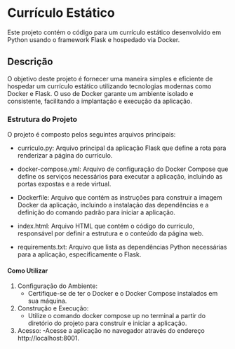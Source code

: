 # Currículo Estático
Este projeto contém o código para um currículo estático desenvolvido em Python usando o framework Flask e hospedado via Docker.

## Descrição
O objetivo deste projeto é fornecer uma maneira simples e eficiente de hospedar um currículo estático utilizando tecnologias modernas como Docker e Flask. O uso de Docker garante um ambiente isolado e consistente, facilitando a implantação e execução da aplicação.

### Estrutura do Projeto
O projeto é composto pelos seguintes arquivos principais:

- curriculo.py: Arquivo principal da aplicação Flask que define a rota para renderizar a página do currículo.

- docker-compose.yml: Arquivo de configuração do Docker Compose que define os serviços necessários para executar a aplicação, incluindo as portas expostas e a rede virtual.

- Dockerfile: Arquivo que contém as instruções para construir a imagem Docker da aplicação, incluindo a instalação das dependências e a definição do comando padrão para iniciar a aplicação.

- index.html: Arquivo HTML que contém o código do currículo, responsável por definir a estrutura e o conteúdo da página web.

- requirements.txt: Arquivo que lista as dependências Python necessárias para a aplicação, especificamente o Flask.

#### Como Utilizar
1. Configuração do Ambiente:
   - Certifique-se de ter o Docker e o Docker Compose instalados em sua máquina.
2. Construção e Execução:
   - Utilize o comando docker compose up no terminal a partir do diretório do projeto para construir e iniciar a aplicação.
3. Acesso:
   -Acesse a aplicação no navegador através do endereço http://localhost:8001.
